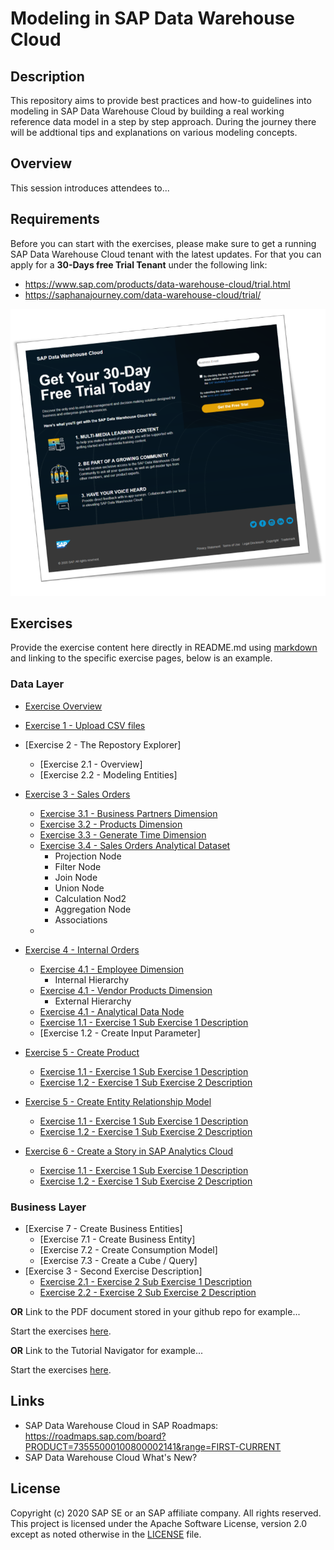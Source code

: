 # Modeling in SAP Data Warehouse Cloud
## Description

This repository aims to provide best practices and how-to guidelines into modeling in SAP Data Warehouse Cloud by building a real working reference data model in a step by step approach. During the journey there will be addtional tips and explanations on various modeling concepts.

## Overview

This session introduces attendees to...

## Requirements
Before you can start with the exercises, please make sure to get a running SAP Data Warehouse Cloud tenant with the latest updates.
For that you can apply for a **30-Days free Trial Tenant** under the following link:
- https://www.sap.com/products/data-warehouse-cloud/trial.html
- https://saphanajourney.com/data-warehouse-cloud/trial/

[![DWC_Free_Trial](/images/FreeDWCTrial.png)](https://saphanajourney.com/data-warehouse-cloud/trial/)

## Exercises

Provide the exercise content here directly in README.md using [markdown](https://guides.github.com/features/mastering-markdown/) and linking to the specific exercise pages, below is an example.

### Data Layer
- [Exercise Overview](exercises/overview/)

- [Exercise 1 - Upload CSV files](exercises/ex1/)
- [Exercise 2 - The Repostory Explorer]
    - [Exercise 2.1 - Overview]
    - [Exercise 2.2 - Modeling Entities]


 
- [Exercise 3 - Sales Orders](exercises/ex2/)
    - [Exercise 3.1 - Business Partners Dimension](exercises/ex1#exercise-11-sub-exercise-1-description)
    - [Exercise 3.2 - Products Dimension](exercises/ex1#exercise-11-sub-exercise-1-description)
    - [Exercise 3.3 - Generate Time Dimension](exercises/ex1#exercise-11-sub-exercise-1-description)
    - [Exercise 3.4 - Sales Orders Analytical Dataset](exercises/ex1#exercise-11-sub-exercise-1-description)
        - Projection Node
        - Filter Node
        - Join Node
        - Union Node
        - Calculation Nod2
        - Aggregation Node
        - Associations
    - 
- [Exercise 4 - Internal Orders](exercises/ex1/)
    - [Exercise 4.1 - Employee Dimension](exercises/ex1#exercise-11-sub-exercise-1-description)
        - Internal Hierarchy  
    - [Exercise 4.1 - Vendor Products Dimension](exercises/ex1#exercise-11-sub-exercise-1-description)
        - External Hierarchy 
    - [Exercise 4.1 - Analytical Data Node](exercises/ex1#exercise-11-sub-exercise-1-description)
    - [Exercise 1.1 - Exercise 1 Sub Exercise 1 Description](exercises/ex1#exercise-11-sub-exercise-1-description)
    - [Exercise 1.2 - Create Input Parameter]

- [Exercise 5 - Create Product](exercises/ex1/)
    - [Exercise 1.1 - Exercise 1 Sub Exercise 1 Description](exercises/ex1#exercise-11-sub-exercise-1-description)
    - [Exercise 1.2 - Exercise 1 Sub Exercise 2 Description](exercises/ex1#exercise-12-sub-exercise-2-description)
- [Exercise 5 - Create Entity Relationship Model](exercises/ex1/)
    - [Exercise 1.1 - Exercise 1 Sub Exercise 1 Description](exercises/ex1#exercise-11-sub-exercise-1-description)
    - [Exercise 1.2 - Exercise 1 Sub Exercise 2 Description](exercises/ex1#exercise-12-sub-exercise-2-description)
- [Exercise 6 - Create a Story in SAP Analytics Cloud](exercises/ex1/)
    - [Exercise 1.1 - Exercise 1 Sub Exercise 1 Description](exercises/ex1#exercise-11-sub-exercise-1-description)
    - [Exercise 1.2 - Exercise 1 Sub Exercise 2 Description](exercises/ex1#exercise-12-sub-exercise-2-description)

### Business Layer
- [Exercise 7 - Create Business Entities]
    - [Exercise 7.1 - Create Business Entity]
    - [Exercise 7.2 - Create Consumption Model]
    - [Exercise 7.3 - Create a Cube / Query]
- [Exercise 3 - Second Exercise Description]
    - [Exercise 2.1 - Exercise 2 Sub Exercise 1 Description](exercises/ex2#exercise-21-sub-exercise-1-description)
    - [Exercise 2.2 - Exercise 2 Sub Exercise 2 Description](exercises/ex2#exercise-22-sub-exercise-2-description)


**OR** Link to the PDF document stored in your github repo for example...

Start the exercises [here](exercises/myPDFDoc.pdf).
    
**OR** Link to the Tutorial Navigator for example...

Start the exercises [here](https://developers.sap.com/tutorials/abap-environment-trial-onboarding.html).

## Links
- SAP Data Warehouse Cloud in SAP Roadmaps: https://roadmaps.sap.com/board?PRODUCT=73555000100800002141&range=FIRST-CURRENT
- SAP Data Warehouse Cloud What's New?

## License
Copyright (c) 2020 SAP SE or an SAP affiliate company. All rights reserved. This project is licensed under the Apache Software License, version 2.0 except as noted otherwise in the [LICENSE](LICENSES/Apache-2.0.txt) file.
